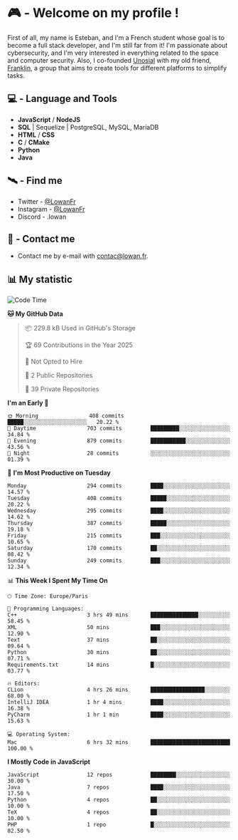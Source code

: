 # 🎮 - Welcome on my profile !
First of all, my name is Esteban, and I'm a French student whose goal is to become a full stack developer, and I'm still far from it!
I'm passionate about cybersecurity, and I'm very interested in everything related to the space and computer security.
Also, I co-founded [Unosial](https://github.com/Unosial) with my old friend, [Franklin](https://github.com/AbaFranklin/), a group that aims to create tools for different platforms to simplify tasks. 



## 💻 - Language and Tools
- **JavaScript** / **NodeJS**
- **SQL** | Sequelize | PostgreSQL, MySQL, MariaDB
- **HTML** / **CSS**
- **C** / **CMake**
- **Python**
- **Java**

## 🛰️ - Find me

 - Twitter - [@LowanFr](https://twitter.com/LowanFr/)
 - Instagram - [@LowanFr](https://instagram.com/LowanFr)
 - Discord -  .lowan
 
## 📡 - Contact me
 - Contact me by e-mail with [contac@lowan.fr](mailto:contact@lowan.fr).

## 📊 My statistic
<!--START_SECTION:waka-->
![Code Time](http://img.shields.io/badge/Code%20Time-1%2C252%20hrs%203%20mins-blue)

**🐱 My GitHub Data** 

> 📦 229.8 kB Used in GitHub's Storage 
 > 
> 🏆 69 Contributions in the Year 2025
 > 
> 🚫 Not Opted to Hire
 > 
> 📜 2 Public Repositories 
 > 
> 🔑 39 Private Repositories 
 > 
**I'm an Early 🐤** 

```text
🌞 Morning                408 commits         █████░░░░░░░░░░░░░░░░░░░░   20.22 % 
🌆 Daytime                703 commits         █████████░░░░░░░░░░░░░░░░   34.84 % 
🌃 Evening                879 commits         ███████████░░░░░░░░░░░░░░   43.56 % 
🌙 Night                  28 commits          ░░░░░░░░░░░░░░░░░░░░░░░░░   01.39 % 
```
📅 **I'm Most Productive on Tuesday** 

```text
Monday                   294 commits         ████░░░░░░░░░░░░░░░░░░░░░   14.57 % 
Tuesday                  408 commits         █████░░░░░░░░░░░░░░░░░░░░   20.22 % 
Wednesday                295 commits         ████░░░░░░░░░░░░░░░░░░░░░   14.62 % 
Thursday                 387 commits         █████░░░░░░░░░░░░░░░░░░░░   19.18 % 
Friday                   215 commits         ███░░░░░░░░░░░░░░░░░░░░░░   10.65 % 
Saturday                 170 commits         ██░░░░░░░░░░░░░░░░░░░░░░░   08.42 % 
Sunday                   249 commits         ███░░░░░░░░░░░░░░░░░░░░░░   12.34 % 
```


📊 **This Week I Spent My Time On** 

```text
🕑︎ Time Zone: Europe/Paris

💬 Programming Languages: 
C++                      3 hrs 49 mins       ███████████████░░░░░░░░░░   58.45 % 
XML                      50 mins             ███░░░░░░░░░░░░░░░░░░░░░░   12.90 % 
Text                     37 mins             ██░░░░░░░░░░░░░░░░░░░░░░░   09.64 % 
Python                   30 mins             ██░░░░░░░░░░░░░░░░░░░░░░░   07.71 % 
Requirements.txt         14 mins             █░░░░░░░░░░░░░░░░░░░░░░░░   03.77 % 

🔥 Editors: 
CLion                    4 hrs 26 mins       █████████████████░░░░░░░░   68.00 % 
IntelliJ IDEA            1 hr 4 mins         ████░░░░░░░░░░░░░░░░░░░░░   16.38 % 
PyCharm                  1 hr 1 min          ████░░░░░░░░░░░░░░░░░░░░░   15.63 % 

💻 Operating System: 
Mac                      6 hrs 32 mins       █████████████████████████   100.00 % 
```

**I Mostly Code in JavaScript** 

```text
JavaScript               12 repos            ████████░░░░░░░░░░░░░░░░░   30.00 % 
Java                     7 repos             ████░░░░░░░░░░░░░░░░░░░░░   17.50 % 
Python                   4 repos             ██░░░░░░░░░░░░░░░░░░░░░░░   10.00 % 
TeX                      4 repos             ██░░░░░░░░░░░░░░░░░░░░░░░   10.00 % 
PHP                      1 repo              █░░░░░░░░░░░░░░░░░░░░░░░░   02.50 % 
```




<!--END_SECTION:waka-->
